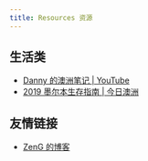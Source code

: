```yaml
---
title: Resources 资源
---
```


## 生活类

* [Danny 的澳洲笔记 | YouTube](https://www.youtube.com/channel/UCfiE27GUC9mT5RbuVrFPzRQ)
* [2019 墨尔本生存指南 | 今日澳洲](https://cdn36.chinesetoday.cn/download/survival_strategy.pdf)

## 友情链接

* [ZenG 的博客](https://geekeast.github.io)
